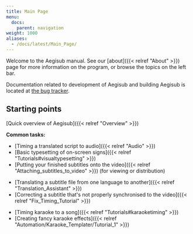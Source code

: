 ```yaml
---
title: Main Page
menu:
  docs:
    parent: navigation
weight: 1000
aliases:
  - /docs/latest/Main_Page/
---
```


Welcome to the Aegisub manual. See our [about]({{< relref "About" >}}) page for more
information on the program, or browse the topics on the left bar.

Documentation related to development of Aegisub and building Aegisub is located
at [the bug tracker](https://github.com/TypesettingTools/Aegisub/issues).

## Starting points

[Quick overview of Aegisub]({{< relref "Overview" >}})

**Common tasks:**

- [Timing a translated script to audio]({{< relref "Audio" >}})
- [Basic typesetting of on-screen signs]({{< relref "Tutorials#visualtypesetting" >}})
- [Putting your finished subtitles onto the video]({{< relref "Attaching_subtitles_to_video" >}}) (for viewing or distribution)

<!-- -->

- [Translating a subtitle file from one language to another]({{< relref "Translation_Assistant" >}})
- [Correcting a subtitle that's not properly synchronised to the video]({{< relref "Fix_Timing_Tutorial" >}})<!--TODO replace w Shift_Times?-->

<!-- -->

- [Timing karaoke to a song]({{< relref "Tutorials#karaoketiming" >}})
- [Creating fancy karaoke effects]({{< relref "Automation/Karaoke_Templater/Tutorial_1" >}})
